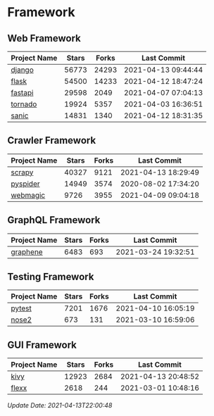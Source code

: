 # Framework

## Web Framework
| Project Name | Stars | Forks | Last Commit |
| ------------ | ----- | ----- | ----------- |
| [django](https://github.com/django/django) | 56773 | 24293 | 2021-04-13 09:44:44 |
| [flask](https://github.com/pallets/flask) | 54500 | 14233 | 2021-04-12 18:47:24 |
| [fastapi](https://github.com/tiangolo/fastapi) | 29598 | 2049 | 2021-04-07 07:04:13 |
| [tornado](https://github.com/tornadoweb/tornado) | 19924 | 5357 | 2021-04-03 16:36:51 |
| [sanic](https://github.com/sanic-org/sanic) | 14831 | 1340 | 2021-04-12 18:31:35 |

## Crawler Framework
| Project Name | Stars | Forks | Last Commit |
| ------------ | ----- | ----- | ----------- |
| [scrapy](https://github.com/scrapy/scrapy) | 40327 | 9121 | 2021-04-13 18:29:49 |
| [pyspider](https://github.com/binux/pyspider) | 14949 | 3574 | 2020-08-02 17:34:20 |
| [webmagic](https://github.com/code4craft/webmagic) | 9726 | 3955 | 2021-04-09 09:04:18 |

## GraphQL Framework
| Project Name | Stars | Forks | Last Commit |
| ------------ | ----- | ----- | ----------- |
| [graphene](https://github.com/graphql-python/graphene) | 6483 | 693 | 2021-03-24 19:32:51 |

## Testing Framework
| Project Name | Stars | Forks | Last Commit |
| ------------ | ----- | ----- | ----------- |
| [pytest](https://github.com/pytest-dev/pytest) | 7201 | 1676 | 2021-04-10 16:05:19 |
| [nose2](https://github.com/nose-devs/nose2) | 673 | 131 | 2021-03-10 16:59:06 |

## GUI Framework
| Project Name | Stars | Forks | Last Commit |
| ------------ | ----- | ----- | ----------- |
| [kivy](https://github.com/kivy/kivy) | 12923 | 2684 | 2021-04-13 20:48:52 |
| [flexx](https://github.com/flexxui/flexx) | 2618 | 244 | 2021-03-01 10:48:16 |

*Update Date: 2021-04-13T22:00:48*